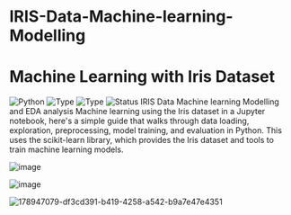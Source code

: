 # IRIS-Data-Machine-learning-Modelling
# Machine Learning with Iris Dataset
![Python](https://img.shields.io/badge/python-2.x-orange.svg)
![Type](https://img.shields.io/badge/Machine-Learning-red.svg) ![Type](https://img.shields.io/badge/Type-Supervised-yellow.svg)
![Status](https://img.shields.io/badge/Status-Completed-yellowgreen.svg)
IRIS Data Machine learning Modelling and EDA analysis
Machine learning using the Iris dataset in a Jupyter notebook, here's a simple guide that walks through data loading, exploration, preprocessing, model training, and evaluation in Python. This uses the scikit-learn library, which provides the Iris dataset and tools to train machine learning models.



![image](https://github.com/user-attachments/assets/1e711e71-d7d8-4b3d-8a3e-d64254200b40)

![image](https://github.com/user-attachments/assets/95b47ea2-111f-4123-83c5-5ab8bbe61677)

![178947079-df3cd391-b419-4258-a542-b9a7e47e4351](https://github.com/user-attachments/assets/cc47c2cb-1f2d-42f2-89a1-fee2e5202484)



